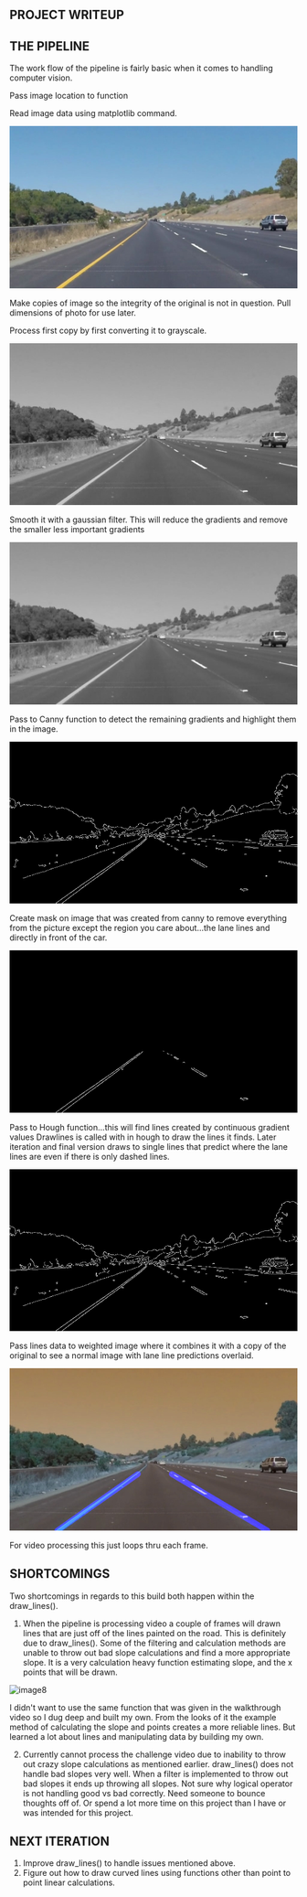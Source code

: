 
PROJECT WRITEUP
---


THE PIPELINE
---
The work flow of the pipeline is fairly basic when it comes to handling computer vision.

Pass image location to function 

Read image data using matplotlib command.

![image1](./to_test/solidYellowCurve.jpg "Original")

Make copies of image so the integrity of the original is not in question.
Pull dimensions of photo for use later.

Process first copy by first converting it to grayscale.

![image2](./writeup_images/gray_solidYellowCurve.jpg "Grayscale")

Smooth it with a gaussian filter. This will reduce the gradients and remove the smaller less important gradients

![image3](./writeup_images/blur_solidYellowCurve.jpg "Gaussian Blur")

Pass to Canny function to detect the remaining gradients and highlight them in the image.

![image4](./writeup_images/edges_solidYellowCurve.jpg "Canny")

Create mask on image that was created from canny to remove everything from the picture except the region you care about...the lane lines and directly in front of the car.

![image5](./writeup_images/mask_solidYellowCurve.jpg "Masked Image")

Pass to Hough function...this will find lines created by continuous gradient values
Drawlines is called with in hough to draw the lines it finds.
Later iteration and final version draws to single lines that predict where the lane lines are even if there is only dashed lines.

![image6](./writeup_images/edges_solidYellowCurve.jpg "Hough Image")

Pass lines data to weighted image where it combines it with a copy of the original to see a normal image with lane line predictions overlaid.

![image7](./writeup_images/weight_solidYellowCurve.jpg "Final")

For video processing this just loops thru each frame.


SHORTCOMINGS
---
Two shortcomings in regards to this build both happen within the draw_lines().

1. When the pipeline is processing video a couple of frames will drawn lines that are just off of the lines painted on the road.
This is definitely due to draw_lines(). Some of the filtering and calculation methods are unable to throw out bad slope calculations and find a more appropriate slope. It is a very calculation heavy function estimating slope, and the x points that will be drawn. 

![image8](./writeup_images/badlines "Bad Lines")

I didn't want to use the same function that was given in the walkthrough video so I dug deep and built my own. From the looks of it the example method of calculating the slope and points creates a more reliable lines. But learned a lot about lines and manipulating data by building my own.


2. Currently cannot process the challenge video due to inability to throw out crazy slope calculations as mentioned earlier. 
draw_lines() does not handle bad slopes very well. When a filter is implemented to throw out bad slopes it ends up throwing all slopes. Not sure why logical operator is not handling good vs bad correctly. Need someone to bounce thoughts off of. Or spend a lot more time on this project than I have or was intended for this project.

NEXT ITERATION
---
1. Improve draw_lines() to handle issues mentioned above.
2. Figure out how to draw curved lines using functions other than point to point linear calculations.
